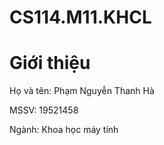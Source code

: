 # CS114.M11.KHCL
# Giới thiệu
Họ và tên: Phạm Nguyễn Thanh Hà

MSSV: 19521458

Ngành: Khoa học máy tính

